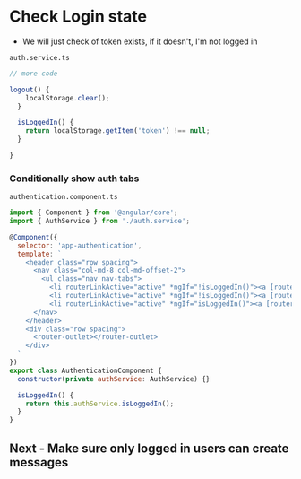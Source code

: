 # Check Login state
* We will just check of token exists, if it doesn't, I'm not logged in

`auth.service.ts`

```js
// more code

logout() {
    localStorage.clear();
  }

  isLoggedIn() {
    return localStorage.getItem('token') !== null;
  }

}
```

### Conditionally show auth tabs
`authentication.component.ts`

```js
import { Component } from '@angular/core';
import { AuthService } from './auth.service';

@Component({
  selector: 'app-authentication',
  template: `
    <header class="row spacing">
      <nav class="col-md-8 col-md-offset-2">
        <ul class="nav nav-tabs">
          <li routerLinkActive="active" *ngIf="!isLoggedIn()"><a [routerLink]="['signup']">Signup</a></li>
          <li routerLinkActive="active" *ngIf="!isLoggedIn()"><a [routerLink]="['signin']">Signin</a></li>
          <li routerLinkActive="active" *ngIf="isLoggedIn()"><a [routerLink]="['logout']">Logout</a></li></ul>
      </nav>
    </header>
    <div class="row spacing">
      <router-outlet></router-outlet>
    </div>
  `
})
export class AuthenticationComponent {
  constructor(private authService: AuthService) {}

  isLoggedIn() {
    return this.authService.isLoggedIn();
  }
}
```

## Next - Make sure only logged in users can create messages
